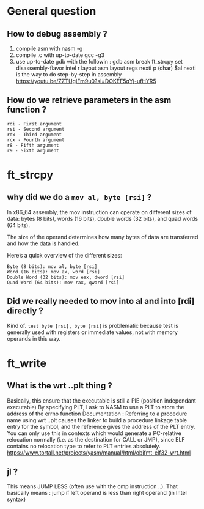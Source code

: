 # General question
## How to debug assembly ? 

1) compile asm with nasm -g
2) compile .c with up-to-date gcc -g3
3) use up-to-date gdb with the followin : 
	gdb asm
	break ft_strcpy
	set disassembly-flavor intel
	r
	layout asm
	layout regs
	nexti
	p (char) $al
nexti is the way to do step-by-step in assembly
https://youtu.be/ZZTUgIFm9u0?si=DOKEF5qYj-ufHYR5

## How do we retrieve parameters in the asm function ? 
    rdi - First argument
    rsi - Second argument
    rdx - Third argument
    rcx - Fourth argument
    r8 - Fifth argument
    r9 - Sixth argument

# ft_strcpy

## why did we do a `mov al, byte [rsi]` ? 

In x86_64 assembly, the mov instruction can operate on different sizes of data: bytes (8 bits), words (16 bits), double words (32 bits), and quad words (64 bits).

The size of the operand determines how many bytes of data are transferred and how the data is handled.

Here’s a quick overview of the different sizes:

    Byte (8 bits): mov al, byte [rsi]
    Word (16 bits): mov ax, word [rsi]
    Double Word (32 bits): mov eax, dword [rsi]
    Quad Word (64 bits): mov rax, qword [rsi]

## Did we really needed to mov into al and into [rdi] directly ?

Kind of.
`test byte [rsi], byte [rsi]` is problematic because test is generally used with registers or immediate values, not with memory operands in this way.

# ft_write

## What is the wrt ..plt thing ?

Basically, this ensure that the executable is still a PIE (position independant executable)
By specifying PLT, I ask to NASM to use a PLT to store the address of the errno function
Documentation :
Referring to a procedure name using wrt ..plt causes the linker to build a procedure linkage table entry for the symbol, and the reference gives the address of the PLT entry.
You can only use this in contexts which would generate a PC-relative relocation normally 
(i.e. as the destination for CALL or JMP), since ELF contains no relocation type to refer to PLT entries absolutely.
https://www.tortall.net/projects/yasm/manual/html/objfmt-elf32-wrt.html

## jl ?

This means JUMP LESS (often use with the cmp instruction ..). That basically means : jump if left operand is less than right operand (in Intel syntax)

